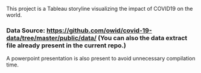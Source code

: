 This project is a Tableau storyline visualizing the impact of COVID19 on the world. 
### Data Source: https://github.com/owid/covid-19-data/tree/master/public/data/ (You can also the data extract file already present in the current repo.)
A powerpoint presentation is also present to avoid unnecessary compilation time.

